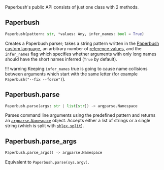 Paperbush's public API consists of just one class with 2 methods.

## Paperbush

```py
Paperbush(pattern: str, *values: Any, infer_names: bool = True)
```
Creates a Paperbush parser; takes a string pattern written in the [Paperbush custom language](dsl.md), an arbitrary number of [reference values](dsl.md#value-references), and the `infer_names` flag which specifies whether arguments with only long names should have the short names inferred (`True` by default).

!!! warning
    Keeping `infer_names` true is going to cause name collisions between arguments which start with the same letter (for example `Paperbush("--fix --force")`).

## Paperbush.parse

```py
Paperbush.parse(args: str | list[str]) -> argparse.Namespace
```

Parses command line arguments using the predefined pattern and returns an [`argparse.Namespace`](https://docs.python.org/3/library/argparse.html#argparse.Namespace) object. Accepts either a list of strings or a single string (which is split with [`shlex.split`](https://docs.python.org/3/library/shlex.html#shlex.split)).


## Paperbush.parse_args

```py
Paperbush.parse_args() -> argparse.Namespace
```
Equivalent to `Paperbush.parse(sys.argv)`.